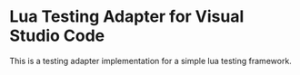 # Lua Testing Adapter for Visual Studio Code

This is a testing adapter implementation for a simple lua testing framework.

